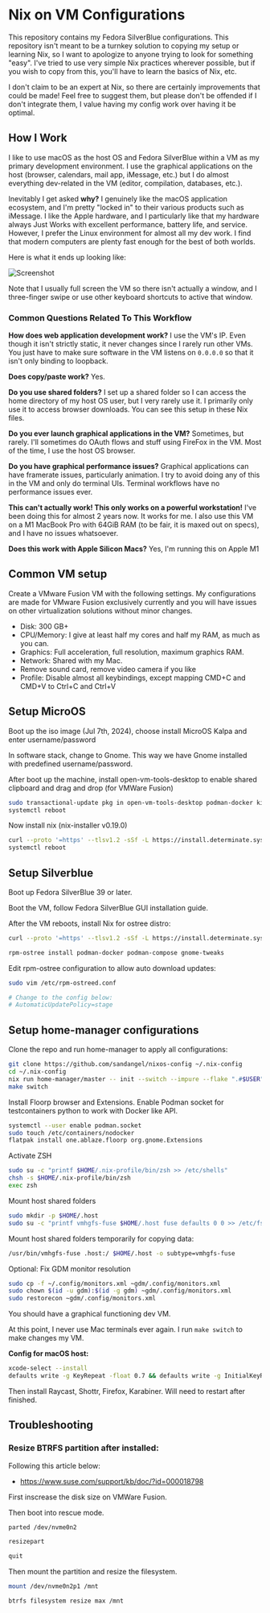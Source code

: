# Nix on VM Configurations

This repository contains my Fedora SilverBlue configurations. This repository
isn't meant to be a turnkey solution to copying my setup or learning Nix,
so I want to apologize to anyone trying to look for something "easy". I've
tried to use very simple Nix practices wherever possible, but if you wish
to copy from this, you'll have to learn the basics of Nix, etc.

I don't claim to be an expert at Nix, so there are certainly
improvements that could be made! Feel free to suggest them, but please don't
be offended if I don't integrate them, I value having my config work over
having it be optimal.

## How I Work

I like to use macOS as the host OS and Fedora SilverBlue within a VM as my primary
development environment. I use the graphical applications on the host
(browser, calendars, mail app, iMessage, etc.) but I do almost everything
dev-related in the VM (editor, compilation, databases, etc.).

Inevitably I get asked **why?** I genuinely like the macOS application
ecosystem, and I'm pretty "locked in" to their various products such as
iMessage. I like the Apple hardware, and I particularly like that my hardware
always Just Works with excellent performance, battery life, and service.
However, I prefer the Linux environment for almost all my dev work. I find
that modern computers are plenty fast enough for the best of both worlds.

Here is what it ends up looking like:

![Screenshot](https://raw.githubusercontent.com/mitchellh/nixos-config/main/.github/images/screenshot.png)

Note that I usually full screen the VM so there isn't actually a window,
and I three-finger swipe or use other keyboard shortcuts to active that
window.

### Common Questions Related To This Workflow

**How does web application development work?** I use the VM's IP. Even
though it isn't strictly static, it never changes since I rarely run
other VMs. You just have to make sure software in the VM listens
on `0.0.0.0` so that it isn't only binding to loopback.

**Does copy/paste work?** Yes.

**Do you use shared folders?** I set up a shared folder so I can access
the home directory of my host OS user, but I very rarely use it. I primarily
only use it to access browser downloads. You can see this setup in these
Nix files.

**Do you ever launch graphical applications in the VM?** Sometimes, but rarely.
I'll sometimes do OAuth flows and stuff using FireFox in the VM. Most of the
time, I use the host OS browser.

**Do you have graphical performance issues?** Graphical applications can
have framerate issues, particularly animation. I try to avoid doing any of
this in the VM and only do terminal UIs. Terminal workflows have no performance
issues ever.

**This can't actually work! This only works on a powerful workstation!**
I've been doing this for almost 2 years now. It works for me.
I also use this VM on a M1 MacBook Pro with 64GiB RAM (to be fair, it is maxed out on specs),
and I have no issues whatsoever.

**Does this work with Apple Silicon Macs?** Yes, I'm running this on Apple M1

## Common VM setup

Create a VMware Fusion VM with the following settings. My configurations
are made for VMware Fusion exclusively currently and you will have issues
on other virtualization solutions without minor changes.

- Disk: 300 GB+
- CPU/Memory: I give at least half my cores and half my RAM, as much as you can.
- Graphics: Full acceleration, full resolution, maximum graphics RAM.
- Network: Shared with my Mac.
- Remove sound card, remove video camera if you like
- Profile: Disable almost all keybindings, except mapping CMD+C and CMD+V to Ctrl+C and Ctrl+V

## Setup MicroOS

Boot up the iso image (Jul 7th, 2024), choose install MicroOS Kalpa and enter username/password

In software stack, change to Gnome. This way we have Gnome installed with predefined username/password.

After boot up the machine, install open-vm-tools-desktop to enable shared clipboard and drag and drop (for VMWare Fusion)

```sh
sudo transactional-update pkg in open-vm-tools-desktop podman-docker kitty-terminfo
systemctl reboot
```

Now install nix (nix-installer v0.19.0)

```sh
curl --proto '=https' --tlsv1.2 -sSf -L https://install.determinate.systems/nix | sh -s -- install ostree --persistence=/var/lib/nix
systemctl reboot
```

## Setup Silverblue

Boot up Fedora SilverBlue 39 or later.

Boot the VM, follow Fedora SilverBlue GUI installation guide.

After the VM reboots, install Nix for ostree distro:

```sh
curl --proto '=https' --tlsv1.2 -sSf -L https://install.determinate.systems/nix | sh -s -- install ostree

rpm-ostree install podman-docker podman-compose gnome-tweaks
```

Edit rpm-ostree configuration to allow auto download updates:

```sh
sudo vim /etc/rpm-ostreed.conf

# Change to the config below:
# AutomaticUpdatePolicy=stage
```

## Setup home-manager configurations

Clone the repo and run home-manager to apply all configurations:

```sh
git clone https://github.com/sandangel/nixos-config ~/.nix-config
cd ~/.nix-config
nix run home-manager/master -- init --switch --impure --flake ".#$USER"
make switch
```

Install Floorp browser and Extensions. Enable Podman socket for testcontainers python to work with Docker like API.

```sh
systemctl --user enable podman.socket
sudo touch /etc/containers/nodocker
flatpak install one.ablaze.floorp org.gnome.Extensions
```

Activate ZSH

```sh
sudo su -c "printf $HOME/.nix-profile/bin/zsh >> /etc/shells"
chsh -s $HOME/.nix-profile/bin/zsh
exec zsh
```

Mount host shared folders

```sh
sudo mkdir -p $HOME/.host
sudo su -c "printf vmhgfs-fuse $HOME/.host fuse defaults 0 0 >> /etc/fstab"
```

Mount host shared folders temporarily for copying data:

```sh
/usr/bin/vmhgfs-fuse .host:/ $HOME/.host -o subtype=vmhgfs-fuse
```

Optional: Fix GDM monitor resolution

```sh
sudo cp -f ~/.config/monitors.xml ~gdm/.config/monitors.xml
sudo chown $(id -u gdm):$(id -g gdm) ~gdm/.config/monitors.xml
sudo restorecon ~gdm/.config/monitors.xml
```

You should have a graphical functioning dev VM.

At this point, I never use Mac terminals ever again. I run `make switch` to make changes my VM.

**Config for macOS host:**

```sh
xcode-select --install
defaults write -g KeyRepeat -float 0.7 && defaults write -g InitialKeyRepeat -int 10
```

Then install Raycast, Shottr, Firefox, Karabiner. Will need to restart after finished.

## Troubleshooting

### Resize BTRFS partition after installed:

Following this article below:

- https://www.suse.com/support/kb/doc/?id=000018798

First inscrease the disk size on VMWare Fusion.

Then boot into rescue mode.

```sh
parted /dev/nvme0n2

resizepart

quit
```

Then mount the partition and resize the filesystem.

```sh
mount /dev/nvme0n2p1 /mnt

btrfs filesystem resize max /mnt
```

